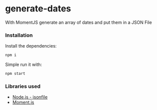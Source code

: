 # generate-dates
With MomentJS generate an array of dates and put them in a JSON File

### Installation

Install the dependencies:
```bash
npm i
```

Simple run it with:
```bash
npm start
```

### Libraries used

 * [Node.js - jsonfile](https://github.com/jprichardson/node-jsonfile)
 * [Moment.js](https://momentjs.com)
